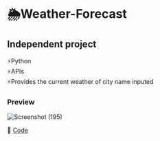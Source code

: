 # 🌦️Weather-Forecast
## Independent project
  ⚡Python </br>
  ⚡APIs </br>
  ⚡Provides the current weather of city name inputed

  ### Preview
  ![Screenshot (195)](https://github.com/luisaM735/Weather-Forecast/assets/135564937/496f6ff2-55a3-4185-8b3f-ade600a26f13)

:jigsaw: [Code](https://github.com/luisaM735/Weather-Forecast/blob/main/weather.py)
